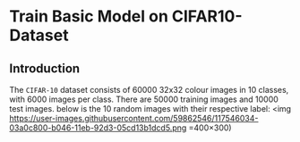 # Train Basic Model on CIFAR10-Dataset
## Introduction
The `CIFAR-10` dataset consists of 60000 32x32 colour images in 10 classes, with 6000 images per class. There are 50000 training images and 10000 test images.
below is the 10 random images with their respective label:
<img https://user-images.githubusercontent.com/59862546/117546034-03a0c800-b046-11eb-92d3-05cd13b1dcd5.png =400×300)
